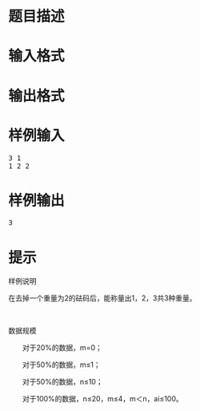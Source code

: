

# 题目描述



# 输入格式



# 输出格式



# 样例输入


<pre>3 1
1 2 2
</pre>

# 样例输出


<pre>3
</pre>

# 提示


<p>
<span style="font-family:&#39;Microsoft YaHei&#39;;font-size:14px;"> </span>
</p>
<div>
<p>
样例说明
</p>
<p>
在去掉一个重量为2的砝码后，能称量出1，2，3共3种重量。
</p>
<p>
<br/>
</p>
<p>
数据规模
</p>
<p style="text-indent:21pt;">
对于20%的数据，m=0；
</p>
<p style="text-indent:21pt;">
对于50%的数据，m≤1；
</p>
<p style="text-indent:21pt;">
对于50%的数据，n≤10；
</p>
<p style="text-indent:21.0000pt;">
对于100%的数据，n≤20，m≤4，m＜n，ai≤100。
</p>
<p>
<br/>
</p>
</div>
<p>
<br/>
</p>
